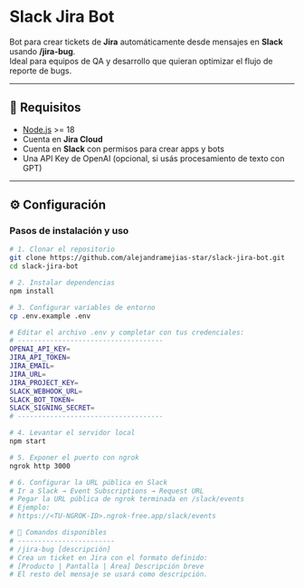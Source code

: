 # Slack Jira Bot

Bot para crear tickets de **Jira** automáticamente desde mensajes en **Slack** usando **/jira-bug**.  
Ideal para equipos de QA y desarrollo que quieran optimizar el flujo de reporte de bugs.

---

## 🚀 Requisitos

- [Node.js](https://nodejs.org/) >= 18  
- Cuenta en **Jira Cloud**  
- Cuenta en **Slack** con permisos para crear apps y bots  
- Una API Key de OpenAI (opcional, si usás procesamiento de texto con GPT)  

---

## ⚙️ Configuración

### Pasos de instalación y uso

```bash
# 1. Clonar el repositorio
git clone https://github.com/alejandramejias-star/slack-jira-bot.git
cd slack-jira-bot

# 2. Instalar dependencias
npm install

# 3. Configurar variables de entorno
cp .env.example .env

# Editar el archivo .env y completar con tus credenciales:
# ------------------------------------
OPENAI_API_KEY=
JIRA_API_TOKEN=
JIRA_EMAIL=
JIRA_URL=
JIRA_PROJECT_KEY=
SLACK_WEBHOOK_URL=
SLACK_BOT_TOKEN=
SLACK_SIGNING_SECRET=
# ------------------------------------

# 4. Levantar el servidor local
npm start

# 5. Exponer el puerto con ngrok
ngrok http 3000

# 6. Configurar la URL pública en Slack
# Ir a Slack → Event Subscriptions → Request URL
# Pegar la URL pública de ngrok terminada en /slack/events
# Ejemplo:
# https://<TU-NGROK-ID>.ngrok-free.app/slack/events

# 📝 Comandos disponibles
# ------------------------
# /jira-bug [descripción]
# Crea un ticket en Jira con el formato definido:
# [Producto | Pantalla | Área] Descripción breve
# El resto del mensaje se usará como descripción.
